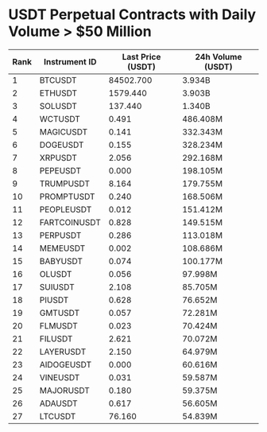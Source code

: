 # USDT Perpetual Contracts with Daily Volume > $50 Million

| Rank | Instrument ID | Last Price (USDT) | 24h Volume (USDT) |
|------|---------------|-------------------|-------------------|
| 1 | BTCUSDT | 84502.700 | 3.934B |
| 2 | ETHUSDT | 1579.440 | 3.903B |
| 3 | SOLUSDT | 137.440 | 1.340B |
| 4 | WCTUSDT | 0.491 | 486.408M |
| 5 | MAGICUSDT | 0.141 | 332.343M |
| 6 | DOGEUSDT | 0.155 | 328.234M |
| 7 | XRPUSDT | 2.056 | 292.168M |
| 8 | PEPEUSDT | 0.000 | 198.105M |
| 9 | TRUMPUSDT | 8.164 | 179.755M |
| 10 | PROMPTUSDT | 0.240 | 168.506M |
| 11 | PEOPLEUSDT | 0.012 | 151.412M |
| 12 | FARTCOINUSDT | 0.828 | 149.515M |
| 13 | PERPUSDT | 0.286 | 113.018M |
| 14 | MEMEUSDT | 0.002 | 108.686M |
| 15 | BABYUSDT | 0.074 | 100.177M |
| 16 | OLUSDT | 0.056 | 97.998M |
| 17 | SUIUSDT | 2.108 | 85.705M |
| 18 | PIUSDT | 0.628 | 76.652M |
| 19 | GMTUSDT | 0.057 | 72.281M |
| 20 | FLMUSDT | 0.023 | 70.424M |
| 21 | FILUSDT | 2.621 | 70.072M |
| 22 | LAYERUSDT | 2.150 | 64.979M |
| 23 | AIDOGEUSDT | 0.000 | 60.616M |
| 24 | VINEUSDT | 0.031 | 59.587M |
| 25 | MAJORUSDT | 0.180 | 59.375M |
| 26 | ADAUSDT | 0.617 | 56.605M |
| 27 | LTCUSDT | 76.160 | 54.839M |
